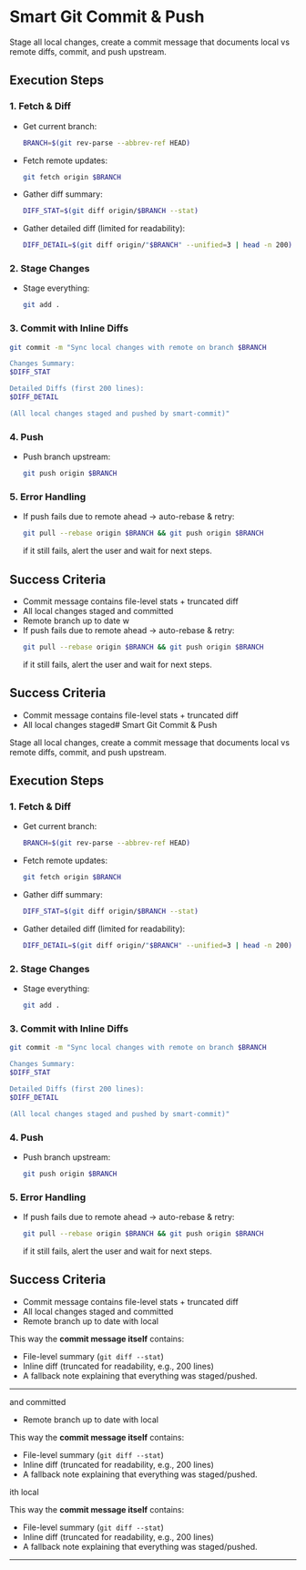 # Smart Git Commit & Push

Stage all local changes, create a commit message that documents local vs remote diffs, commit, and push upstream.

## Execution Steps

### 1. Fetch & Diff
- Get current branch:  
  ```bash
  BRANCH=$(git rev-parse --abbrev-ref HEAD)
  ```
- Fetch remote updates:  
  ```bash
  git fetch origin $BRANCH
  ```
- Gather diff summary:  
  ```bash
  DIFF_STAT=$(git diff origin/$BRANCH --stat)
  ```
- Gather detailed diff (limited for readability):  
  ```bash
  DIFF_DETAIL=$(git diff origin/"$BRANCH" --unified=3 | head -n 200)
  ```

### 2. Stage Changes
- Stage everything:  
  ```bash
  git add .
  ```

### 3. Commit with Inline Diffs
```bash
git commit -m "Sync local changes with remote on branch $BRANCH

Changes Summary:
$DIFF_STAT

Detailed Diffs (first 200 lines):
$DIFF_DETAIL

(All local changes staged and pushed by smart-commit)"
```

### 4. Push

* Push branch upstream:
  ```bash
  git push origin $BRANCH
  ```

### 5. Error Handling

* If push fails due to remote ahead → auto-rebase & retry:
  ```bash
  git pull --rebase origin $BRANCH && git push origin $BRANCH
  ```
  if it still fails, alert the user and wait for next steps. 

## Success Criteria

* Commit message contains file-level stats + truncated diff
* All local changes staged and committed
* Remote branch up to date w
* If push fails due to remote ahead → auto-rebase & retry:
  ```bash
  git pull --rebase origin $BRANCH && git push origin $BRANCH
  ```
  if it still fails, alert the user and wait for next steps. 

## Success Criteria

* Commit message contains file-level stats + truncated diff
* All local changes staged# Smart Git Commit & Push

Stage all local changes, create a commit message that documents local vs remote diffs, commit, and push upstream.

## Execution Steps

### 1. Fetch & Diff
- Get current branch:  
  ```bash
  BRANCH=$(git rev-parse --abbrev-ref HEAD)
  ```
- Fetch remote updates:  
  ```bash
  git fetch origin $BRANCH
  ```
- Gather diff summary:  
  ```bash
  DIFF_STAT=$(git diff origin/$BRANCH --stat)
  ```
- Gather detailed diff (limited for readability):  
  ```bash
  DIFF_DETAIL=$(git diff origin/"$BRANCH" --unified=3 | head -n 200)
  ```

### 2. Stage Changes
- Stage everything:  
  ```bash
  git add .
  ```

### 3. Commit with Inline Diffs
```bash
git commit -m "Sync local changes with remote on branch $BRANCH

Changes Summary:
$DIFF_STAT

Detailed Diffs (first 200 lines):
$DIFF_DETAIL

(All local changes staged and pushed by smart-commit)"
```

### 4. Push

* Push branch upstream:
  ```bash
  git push origin $BRANCH
  ```

### 5. Error Handling

* If push fails due to remote ahead → auto-rebase & retry:
  ```bash
  git pull --rebase origin $BRANCH && git push origin $BRANCH
  ```
  if it still fails, alert the user and wait for next steps. 

## Success Criteria

* Commit message contains file-level stats + truncated diff
* All local changes staged and committed
* Remote branch up to date with local

This way the **commit message itself** contains:  
- File-level summary (`git diff --stat`)  
- Inline diff (truncated for readability, e.g., 200 lines)  
- A fallback note explaining that everything was staged/pushed.  

---


 and committed
* Remote branch up to date with local

This way the **commit message itself** contains:  
- File-level summary (`git diff --stat`)  
- Inline diff (truncated for readability, e.g., 200 lines)  
- A fallback note explaining that everything was staged/pushed.  


ith local

This way the **commit message itself** contains:  
- File-level summary (`git diff --stat`)  
- Inline diff (truncated for readability, e.g., 200 lines)  
- A fallback note explaining that everything was staged/pushed.  

---


